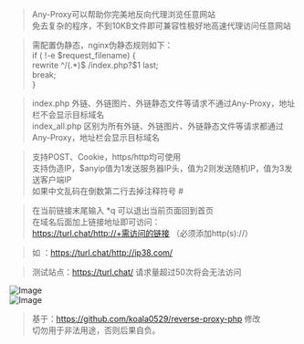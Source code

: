 > Any-Proxy可以帮助你完美地反向代理浏览任意网站  
> 免去复杂的程序，不到10KB文件即可兼容性极好地高速代理访问任意网站  
  
> 需配置伪静态，nginx伪静态规则如下：  
> if ( !-e $request_filename) {  
>     rewrite ^/(.*)$ /index.php?$1 last;  
>     break;  
> }  
  
> index.php 外链、外链图片、外链静态文件等请求不通过Any-Proxy，地址栏不会显示目标域名  
> index_all.php 区别为所有外链、外链图片、外链静态文件等请求都通过Any-Proxy，地址栏会显示目标域名  
  
> 支持POST、Cookie，https/http均可使用  
> 支持伪造IP，$anyip值为1发送服务器IP头，值为2则发送随机IP，值为3发送客户端IP  
> 如果中文乱码在倒数第二行去掉注释符号 #  
  
> 在当前链接末尾输入 *q 可以退出当前页面回到首页  
> 在域名后面加上链接地址即可访问：  
> https://turl.chat/http://+需访问的链接 （必须添加http(s)://）  
  
> 如 ：https://turl.chat/http://ip38.com/  
  
> 测试站点：https://turl.chat/ 请求量超过50次将会无法访问  
  
  
![Image](https://p.pstatp.com/origin/138030002877b253dea64)  
![Image](https://p.pstatp.com/origin/1382b0002b3eade9c9e04)  

> 基于：https://github.com/koala0529/reverse-proxy-php 修改  
> 切勿用于非法用途，否则后果自负。
